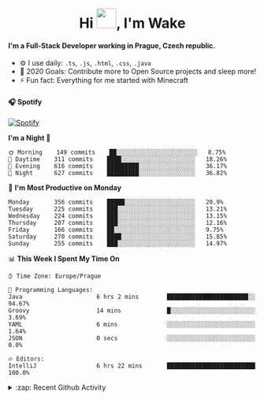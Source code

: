 <h1 align="center">Hi <img src="https://raw.githubusercontent.com/MrWakeCZ/MrWakeCZ/master/Hi.gif" width="40px" />, I'm Wake</h1>

#### I'm a Full-Stack Developer working in Prague, Czech republic.
- ⚙️ I use daily: `.ts`, `.js`, `.html`, `.css`, `.java`
- 🥅 2020 Goals: Contribute more to Open Source projects and sleep more!
- ⚡ Fun fact: Everything for me started with Minecraft

#### 🎧 Spotify
[![Spotify](https://novatorem-delta-eight.vercel.app/api/spotify)](https://open.spotify.com/user/wakeecz)

<!--START_SECTION:waka-->
**I'm a Night 🦉** 

```text
🌞 Morning    149 commits    ██░░░░░░░░░░░░░░░░░░░░░░░   8.75% 
🌆 Daytime    311 commits    ████░░░░░░░░░░░░░░░░░░░░░   18.26% 
🌃 Evening    616 commits    █████████░░░░░░░░░░░░░░░░   36.17% 
🌙 Night      627 commits    █████████░░░░░░░░░░░░░░░░   36.82%

```
📅 **I'm Most Productive on Monday** 

```text
Monday       356 commits    █████░░░░░░░░░░░░░░░░░░░░   20.9% 
Tuesday      225 commits    ███░░░░░░░░░░░░░░░░░░░░░░   13.21% 
Wednesday    224 commits    ███░░░░░░░░░░░░░░░░░░░░░░   13.15% 
Thursday     207 commits    ███░░░░░░░░░░░░░░░░░░░░░░   12.16% 
Friday       166 commits    ██░░░░░░░░░░░░░░░░░░░░░░░   9.75% 
Saturday     270 commits    ████░░░░░░░░░░░░░░░░░░░░░   15.85% 
Sunday       255 commits    ███░░░░░░░░░░░░░░░░░░░░░░   14.97%

```


📊 **This Week I Spent My Time On** 

```text
⌚︎ Time Zone: Europe/Prague

💬 Programming Languages: 
Java                     6 hrs 2 mins        ███████████████████████░░   94.67% 
Groovy                   14 mins             █░░░░░░░░░░░░░░░░░░░░░░░░   3.69% 
YAML                     6 mins              ░░░░░░░░░░░░░░░░░░░░░░░░░   1.64% 
JSON                     0 secs              ░░░░░░░░░░░░░░░░░░░░░░░░░   0.0%

🔥 Editors: 
IntelliJ                 6 hrs 22 mins       █████████████████████████   100.0%

```


<!--END_SECTION:waka-->

<details>
  <summary>:zap: Recent Github Activity</summary>

<!--START_SECTION:activity-->
1. 🎉 Merged PR [#14](https://github.com/craftmania-cz/craftmanager/pull/14) in [craftmania-cz/craftmanager](https://github.com/craftmania-cz/craftmanager)
2. 🎉 Merged PR [#89](https://github.com/waked-cz/corgi/pull/89) in [waked-cz/corgi](https://github.com/waked-cz/corgi)
3. 🗣 Commented on [#14](https://github.com/craftmania-cz/craftmanager/issues/14) in [craftmania-cz/craftmanager](https://github.com/craftmania-cz/craftmanager)
4. 🎉 Merged PR [#2](https://github.com/craftmania-cz/craftcore/pull/2) in [craftmania-cz/craftcore](https://github.com/craftmania-cz/craftcore)
5. 🎉 Merged PR [#7](https://github.com/craftmania-cz/craftlobby/pull/7) in [craftmania-cz/craftlobby](https://github.com/craftmania-cz/craftlobby)
<!--END_SECTION:activity-->

</details>

